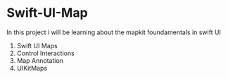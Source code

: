 # Swift-UI-Map

In this project i will be learning about the mapkit foundamentals in swift UI 

1. Swift UI Maps 
2. Control Interactions
3. Map Annotation
4. UIKitMaps
